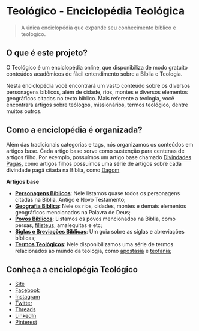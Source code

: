 # Teológico - Enciclopédia Teológica

> A única enciclopédia que expande seu conhecimento bíblico e teológico.


## O que é este projeto?

O Teológico é um enciclopédia online, que disponibiliza de modo gratuito conteúdos acadêmicos de fácil entendimento sobre a Bíblia e Teologia.

Nesta enciclopédia você encontrará um vasto conteúdo sobre os diversos personagens bíblicos, além de cidade, rios, montes e diversos elementos geográficos citados no texto bíblico. Mais referente a teologia, você encontrará artigos sobre teólogos, missionários, termos teológico, dentre muitos outros.

## Como a enciclopédia é organizada?

Além das tradicionais categorias e tags, nós organizamos os conteúdos em artigos base. Cada artigo base serve como sustenção para centenas de artigos filho. Por exemplo, possuímos um artigo base chamado [Divindades Pagãs](https://teologico.club/divindades-pagas/), como artigos filhos possuímos uma série de artigos sobre cada divindade pagã citada na Bíblia, como [Dagom](https://teologico.club/divindades-pagas/dagom/)

**Artigos base**

- [**Personagens Bíblicos**](https://teologico.club/personagens-biblicos/): Nele listamos quase todos os personagens citadas na Bíblia, Antigo e Novo Testamento;
- [**Geografia Bíblica**](https://teologico.club/geografia-biblica/): Nele os rios, cidades, montes e demais elementos geográficos mencionados na Palavra de Deus;
- [**Povos Bíblicos**](https://teologico.club/povos-biblicos/): Listamos os povos mencionados na Bíblia, como persas, [filisteus](https://teologico.club/povos-biblicos/), amalequitas e etc;
- [**Siglas e Breviações Bíblicas**](https://teologico.club/siglas-e-abreviacoes-biblicas/): Um guia sobre as siglas e abreviações bíblicas;
- [**Termos Teológicos**](https://teologico.club/termos-teologicos/): Nele disponibilizamos uma série de termos relacionados ao mundo da teologia, como [apostasia](https://teologico.club/termos-teologicos/apostasia/) e [teofania](https://teologico.club/termos-teologicos/teofania/);

## Conheça a enciclopégia Teológico

- [Site](https://teologico.club/)
- [Facebook](https://www.facebook.com/people/Teol%C3%B3gico-B%C3%ADblia-Teologia/61554193301459/)
- [Instagram](https://www.instagram.com/teologico_club/)
- [Twitter](https://x.com/teologico_club)
- [Threads](https://www.threads.com/@teologico_club)
- [LinkedIn](https://www.linkedin.com/company/teologico-club/)
- [Pinterest](https://br.pinterest.com/teologico_club/)

